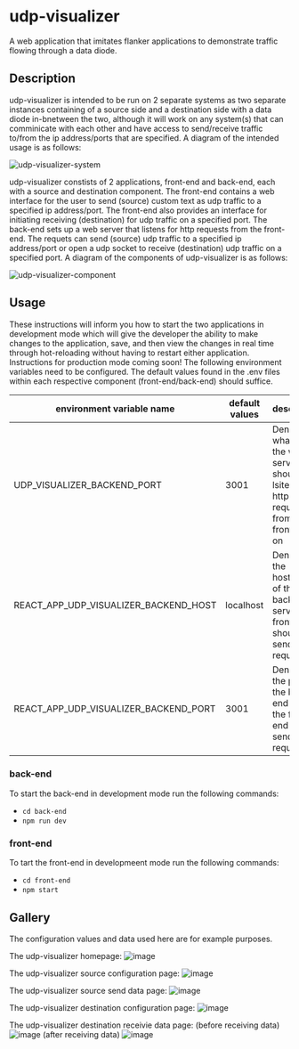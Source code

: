 # udp-visualizer
A web application that imitates flanker applications to demonstrate traffic flowing through a data diode.

## Description
udp-visualizer is intended to be run on 2 separate systems as two separate instances containing of a source side and a destination side with a data diode in-bnetween the two, although it will work on any system(s) that can comminicate with each other and have access to send/receive traffic to/from the ip address/ports that are specified. A diagram of the intended usage is as follows:

![udp-visualizer-system](https://github.com/zkharit/udp-visualizer/assets/43216427/d8d97ab2-1927-4d05-a27c-2fb26b241386)

udp-visualizer constists of 2 applications, front-end and back-end, each with a source and destination component. The front-end contains a web interface for the user to send (source) custom text as udp traffic to a specified ip address/port. The front-end also provides an interface for initiating receiving (destination) for udp traffic on a specified port. The back-end sets up a web server that listens for http requests from the front-end. The requets can send (source) udp traffic to a specified ip address/port or open a udp socket to receive (destination) udp traffic on a specified port. A diagram of the components of udp-visualizer is as follows:

![udp-visualizer-component](https://github.com/zkharit/udp-visualizer/assets/43216427/b29de03b-87f8-4aa7-8934-d4c135e973c2)

## Usage
These instructions will inform you how to start the two applications in development mode which will give the developer the ability to make changes to the application, save, and then view the changes in real time through hot-reloading without having to restart either application. Instructions for production mode coming soon!
The following environment variables need to be configured. The default values found in the .env files within each respective component (front-end/back-end) should suffice.

| environment variable name  | default values | description |
| ------------- | ------------- | ------------- |
| UDP_VISUALIZER_BACKEND_PORT  | 3001  | Denotes what port the web server should lsiten to http requests from the front-end on |
| REACT_APP_UDP_VISUALIZER_BACKEND_HOST  | localhost  | Denotes the hostname of the back-end server the front-end should send http requests to |
| REACT_APP_UDP_VISUALIZER_BACKEND_PORT | 3001 | Denotes the port of the back-end server the front-end should send http requests to |

### back-end
To start the back-end in development mode run the following commands:

- `cd back-end`
- `npm run dev`

### front-end
To tart the front-end in developmeent mode run the following commands:

- `cd front-end`
- `npm start`

## Gallery
The configuration values and data used here are for example purposes.

The udp-visualizer homepage:
![image](https://github.com/zkharit/udp-visualizer/assets/43216427/def597ad-947a-44ce-a81a-ae98836c5426)

The udp-visualizer source configuration page:
![image](https://github.com/zkharit/udp-visualizer/assets/43216427/6bad0f0c-2e51-48fc-8d01-461a5c55d76e)

The udp-visualizer source send data page:
![image](https://github.com/zkharit/udp-visualizer/assets/43216427/f22c1518-fc29-49b8-872c-ae5045ddfb76)

The udp-visualizer destination configuration page:
![image](https://github.com/zkharit/udp-visualizer/assets/43216427/3da78421-31b8-475a-82d8-a426dfd74b41)

The udp-visualizer destination receivie data page:
(before receiving data)
![image](https://github.com/zkharit/udp-visualizer/assets/43216427/b53a336d-5365-41b7-a3c0-8e67e6a9d540)
(after receiving data)
![image](https://github.com/zkharit/udp-visualizer/assets/43216427/5a44e208-d236-4bb3-87ec-9c135f8d9d74)



